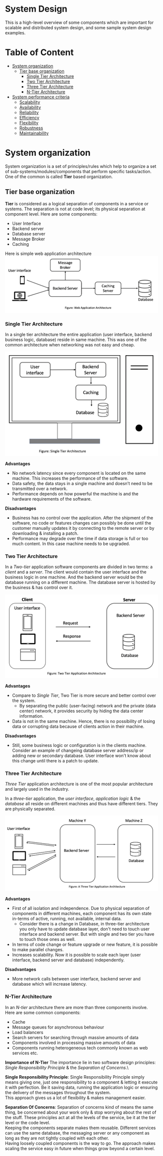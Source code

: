 # System Design
This is a high-level overview of some components which are important for scalable and distributed system design, and some sample 
system design examples.

# Table of Content
- [System organization](#system-organization)
  - [Tier base organization](#tier-base-organization)
    - [Single Tier Architecture](#single-tier-architecture)
    - [Two Tier Architecture](#two-tier-architecture)
    - [Three Tier Architecture](#three-tier-architecture)
    - [N-Tier Architecture](#n-tier-architecture)
- [System performance criteria](#)
  - [Scalability](#)
  - [Availability](#)
  - [Reliability](#)
  - [Efficiency](#)
  - [Flexibility](#)
  - [Robustness](#)
  - [Maintainability](#)

# System organization
System organization is a set of principles/rules which help to organize a set of sub-systems/modules/components that perform specific tasks/action. 
One of the common is called **Tier** based organization. 
  
## Tier base organization
**Tier** is considered as a logical separation of components in a service or systems. The separation is not at code level; its
physical separation at component level. Here are some components:
- User Interface
- Backend server
- Database server
- Message Broker
- Caching

Here is simple web application architecture
![alt text](./img/web-app-architecture.png)

### Single Tier Architecture
In a single tier architecture the entire application (user interface, backend business logic, database) reside in same machine. 
This was one of the common architecture when networking was not easy and cheap.

![alt text](./img/single-tier.png)

**Advantages**
- No network latency since every component is located on the same machine. This increases the performance of the software. 
- Data safety, the data stays in a single machine and doesn’t need to be transmitted over a network.
- Performance depends on how powerful the machine is and the hardware requirements of the software.

**Disadvantages**
- Business has no control over the application. After the shipment of the software, no code or features changes can possibly be done until the customer manually updates it by connecting to the remote server or by downloading & installing a patch.
- Performance may degrade over the time if data storage is full or too much content. In this case machine needs to be upgraded.


### Two Tier Architecture
In a *Two-tier* application software components are divided in two terms: a *client* and a *server*. 
The client would contain the user interface and the business logic in one machine. 
And the backend server would be the database running on a different machine. 
The database server is hosted by the business & has control over it.

![alt text](./img/client-server.png)

**Advantages**
- Compare to *Single Tier*, Two Tier is more secure and better control over the system.
    - By separating the public (user-facing) network and the private (data center) network, it provides security by hiding the data center information.
- Data is not in the same machine. Hence, there is no possibility of losing data or corrupting data because of clients action in their machine. 

**Disadvantages**
- Still, some business logic or configuration is in the clients machine. Consider an example of changeing database server address/ip or adding new or secondary database. 
    User interface won't know about this change until there is a patch to update. 

### Three Tier Architecture
*Three Tier* application architecture is one of the most popular architecture and largely used in the industry.

In a *three-tier* application, the *user interface*, *application logic* & the *database* all reside on different machines and thus have different tiers. 
They are physically separated.

![alt text](./img/three-tier-arc.png)


**Advantages** 
- First of all isolation and independence. Due to physical separation of components in different machines, each component has its own state in-terms of active, running, not available, internal data. 
  - Consider there is a change in Database, in three-tier architecture you only have to update database layer, don't need to touch user interface and backend server. But with single and two tier you have to touch those ones as well.
- In terms of code change or feature upgrade  or new feature, it is possible to make parallel changes.
- Increases scalability. Now it is possible to scale each layer (user interface, backend server and database) independently. 


**Disadvantages** 
- More network calls between user interface, backend server and database which will increase latency.
                                                                                                    

### N-Tier Architecture
In an *N-tier* architecture there are more than three components involve. Here are some common components:

- Cache
- Message queues for asynchronous behaviour
- Load balancers
- Search servers for searching through massive amounts of data
- Components involved in processing massive amounts of data
- Components running heterogeneous tech commonly known as web services etc.

**Importance of N-Tier**
The importance lie in two software design principles: *Single Responsibility Principle* & the *Separation of Concerns*.\

**Single Responsibility Principle**: 
Single Responsibility Principle simply means giving one, just one responsibility to a component & letting it execute it with perfection. 
Be it saving data, running the application logic or ensuring the delivery of the messages throughout the system.\
This approach gives us a lot of flexibility & makes management easier.

**Separation Of Concerns**: 
Separation of concerns kind of means the same thing, be concerned about your work only & stop worrying about the rest of the stuff.
These principles act at all the levels of the service, be it at the tier level or the code level.\
Keeping the components separate makes them reusable. Different services can use the same database, 
the messaging server or any component as long as they are not tightly coupled with each other.\
Having loosely coupled components is the way to go. The approach makes scaling the service 
easy in future when things grow beyond a certain level.


